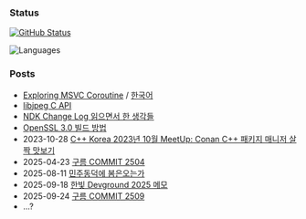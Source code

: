 
### Status

[![GitHub Status](https://github-readme-stats.vercel.app/api?username=luncliff)](https://github.com/anuraghazra/github-readme-stats)

![Languages](https://github-readme-stats.vercel.app/api/top-langs/?username=luncliff&langs_count=6&layout=compact)

### Posts

- [Exploring MSVC Coroutine](./posts/Exploring-MSVC-Coroutine.md) / [한국어](./posts/MSVC-Coroutine-알아보기.md)
- [libjpeg C API](./posts/working-with-libjpeg.md)
- [NDK Change Log 읽으면서 한 생각들](./posts/ndk-changelog-comments.md)
- [OpenSSL 3.0 빌드 방법](./posts/build-openssl3.md)
- 2023-10-28 [C++ Korea 2023년 10월 MeetUp: Conan C++ 패키지 매니저 살짝 맛보기](./posts/2023-10-28%20conan_cpp_for_kor.md)
- 2025-04-23 [구름 COMMIT 2504](./posts/2025-04-23%20구름%20COMMIT.md)
- 2025-08-11 [민주동덕에 봄은오는가](./posts/민주동덕에_봄은오는가.md)
- 2025-09-18 [한빛 Devground 2025 메모](./posts/note-hanbit-devground-2025.md)
- 2025-09-24 [구름 COMMIT 2509](./posts/2025-09-24%20구름%20COMMIT.md)
- ...?
